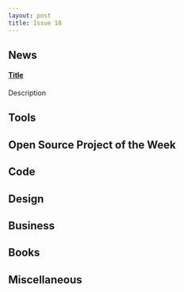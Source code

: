 ```yaml
---
layout: post
title: Issue 18
---
```

## News

#### [Title](http://link.com)
Description

## Tools

## Open Source Project of the Week

## Code

## Design

## Business

## Books

## Miscellaneous

